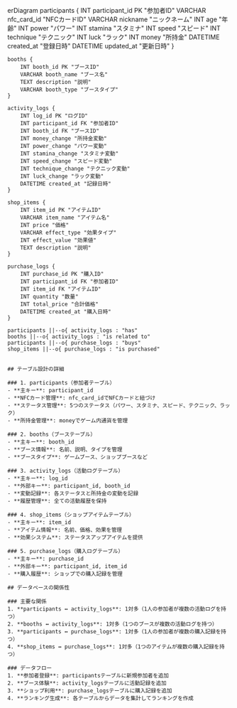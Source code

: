 erDiagram
    participants {
        INT participant_id PK "参加者ID"
        VARCHAR nfc_card_id "NFCカードID"
        VARCHAR nickname "ニックネーム"
        INT age "年齢"
        INT power "パワー"
        INT stamina "スタミナ"
        INT speed "スピード"
        INT technique "テクニック"
        INT luck "ラック"
        INT money "所持金"
        DATETIME created_at "登録日時"
        DATETIME updated_at "更新日時"
    }

    booths {
        INT booth_id PK "ブースID"
        VARCHAR booth_name "ブース名"
        TEXT description "説明"
        VARCHAR booth_type "ブースタイプ"
    }

    activity_logs {
        INT log_id PK "ログID"
        INT participant_id FK "参加者ID"
        INT booth_id FK "ブースID"
        INT money_change "所持金変動"
        INT power_change "パワー変動"
        INT stamina_change "スタミナ変動"
        INT speed_change "スピード変動"
        INT technique_change "テクニック変動"
        INT luck_change "ラック変動"
        DATETIME created_at "記録日時"
    }

    shop_items {
        INT item_id PK "アイテムID"
        VARCHAR item_name "アイテム名"
        INT price "価格"
        VARCHAR effect_type "効果タイプ"
        INT effect_value "効果値"
        TEXT description "説明"
    }

    purchase_logs {
        INT purchase_id PK "購入ID"
        INT participant_id FK "参加者ID"
        INT item_id FK "アイテムID"
        INT quantity "数量"
        INT total_price "合計価格"
        DATETIME created_at "購入日時"
    }

    participants ||--o{ activity_logs : "has"
    booths ||--o{ activity_logs : "is related to"
    participants ||--o{ purchase_logs : "buys"
    shop_items ||--o{ purchase_logs : "is purchased"
```

## テーブル設計の詳細

### 1. participants（参加者テーブル）
- **主キー**: participant_id
- **NFCカード管理**: nfc_card_idでNFCカードと紐づけ
- **ステータス管理**: 5つのステータス（パワー、スタミナ、スピード、テクニック、ラック）
- **所持金管理**: moneyでゲーム内通貨を管理

### 2. booths（ブーステーブル）
- **主キー**: booth_id
- **ブース情報**: 名前、説明、タイプを管理
- **ブースタイプ**: ゲームブース、ショップブースなど

### 3. activity_logs（活動ログテーブル）
- **主キー**: log_id
- **外部キー**: participant_id, booth_id
- **変動記録**: 各ステータスと所持金の変動を記録
- **履歴管理**: 全ての活動履歴を保持

### 4. shop_items（ショップアイテムテーブル）
- **主キー**: item_id
- **アイテム情報**: 名前、価格、効果を管理
- **効果システム**: ステータスアップアイテムを提供

### 5. purchase_logs（購入ログテーブル）
- **主キー**: purchase_id
- **外部キー**: participant_id, item_id
- **購入履歴**: ショップでの購入記録を管理

## データベースの関係性

### 主要な関係
1. **participants ↔ activity_logs**: 1対多（1人の参加者が複数の活動ログを持つ）
2. **booths ↔ activity_logs**: 1対多（1つのブースが複数の活動ログを持つ）
3. **participants ↔ purchase_logs**: 1対多（1人の参加者が複数の購入記録を持つ）
4. **shop_items ↔ purchase_logs**: 1対多（1つのアイテムが複数の購入記録を持つ）

### データフロー
1. **参加者登録**: participantsテーブルに新規参加者を追加
2. **ブース体験**: activity_logsテーブルに活動記録を追加
3. **ショップ利用**: purchase_logsテーブルに購入記録を追加
4. **ランキング生成**: 各テーブルからデータを集計してランキングを作成